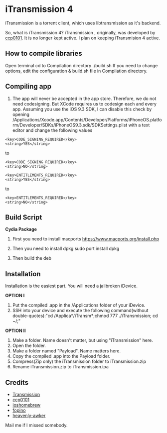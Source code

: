 iTransmission 4
==========
iTransmission is a torrent client, which uses libtransmission as it's backend.

So, what is iTransmission 4? iTransmission , originally, was developed by [ccp0101](https://github.com/ccp0101). It is no longer kept active. I plan on keeping iTransmision 4 active.

How to compile libraries
-----
Open terminal
cd to Compilation directory
./build.sh
If you need to change options, edit the configuration & build.sh file in Compilation directory. 

Compiling app
-----
1. The app will never be accepted in the app store. Therefore, we do not need codesigning. But XCode requires us to codesign each and every app. Assuming you use the iOS 9.3 SDK, I can disable this check by opening /Applications/Xcode.app/Contents/Developer/Platforms/iPhoneOS.platform/Developer/SDKs/iPhoneOS9.3.sdk/SDKSettings.plist with a text editor and change the following values 

```
<key>CODE_SIGNING_REQUIRED</key>
<string>YES</string>
```
to 
```
<key>CODE_SIGNING_REQUIRED</key>
<string>NO</string>
```


```
<key>ENTITLEMENTS_REQUIRED</key>
<string>YES</string>
```
to 
```
<key>ENTITLEMENTS_REQUIRED</key>
<string>NO</string>
```

Build Script
-----
**Cydia Package**

1. First you need to install macports
https://www.macports.org/install.php

2. Then you need to install dpkg
sudo port install dpkg

3. Then build the deb

Installation
-----
Installation is the easiest part.
You will need a jailbroken iDevice.

**OPTION I**

1. Put the compiled .app in the /Applications folder of your iDevice.
2. SSH into your device and execute the following command(without double-quotes):"cd /Applica*/iTransm*;chmod 777 ./iTransmission; cd ~/;"

**OPTION II**

1. Make a folder. Name doesn't matter, but using "iTransmission" here.
2. Open the folder.
3. Make a folder named "Payload". Name matters here.
4. Copy the compiled .app into the Payload folder.
5. Compress(Zip only) the iTransmission folder to iTransmission.zip
6. Rename iTransmission.zip to iTransmission.ipa

Credits
-------
- [Transmission](http://www.transmissionbt.com/)
- [ccp0101](https://github.com/ccp0101)
- [ioshomebrew](https://github.com/ioshomebrew)
- [fopino](https://github.com/fopino)
- [heavenly-awker](https://github.com/heavenly-awker)

Mail me if I missed somebody.